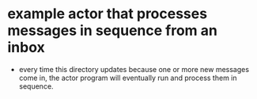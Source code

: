 # example actor that processes messages in sequence from an inbox

- every time this directory updates because one or more new messages come in, the actor program will eventually run and process them in sequence.
